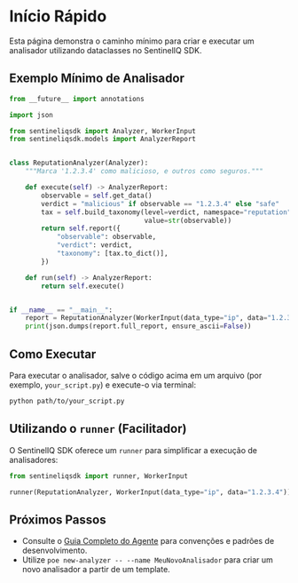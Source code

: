 # Início Rápido

Esta página demonstra o caminho mínimo para criar e executar um analisador utilizando dataclasses no SentinelIQ SDK.

## Exemplo Mínimo de Analisador

```python
from __future__ import annotations

import json

from sentineliqsdk import Analyzer, WorkerInput
from sentineliqsdk.models import AnalyzerReport


class ReputationAnalyzer(Analyzer):
    """Marca '1.2.3.4' como malicioso, e outros como seguros."""

    def execute(self) -> AnalyzerReport:
        observable = self.get_data()
        verdict = "malicious" if observable == "1.2.3.4" else "safe"
        tax = self.build_taxonomy(level=verdict, namespace="reputation", predicate="static",
                                  value=str(observable))
        return self.report({
            "observable": observable,
            "verdict": verdict,
            "taxonomy": [tax.to_dict()],
        })

    def run(self) -> AnalyzerReport:
        return self.execute()


if __name__ == "__main__":
    report = ReputationAnalyzer(WorkerInput(data_type="ip", data="1.2.3.4")).run()
    print(json.dumps(report.full_report, ensure_ascii=False))
```

## Como Executar

Para executar o analisador, salve o código acima em um arquivo (por exemplo, `your_script.py`) e execute-o via terminal:

```bash
python path/to/your_script.py
```

## Utilizando o `runner` (Facilitador)

O SentinelIQ SDK oferece um `runner` para simplificar a execução de analisadores:

```python
from sentineliqsdk import runner, WorkerInput

runner(ReputationAnalyzer, WorkerInput(data_type="ip", data="1.2.3.4"))
```

## Próximos Passos

- Consulte o [Guia Completo do Agente](https://killsearch.github.io/sentineliqsdk/guides/guide/) para convenções e padrões de desenvolvimento.
- Utilize `poe new-analyzer -- --name MeuNovoAnalisador` para criar um novo analisador a partir de um template.
